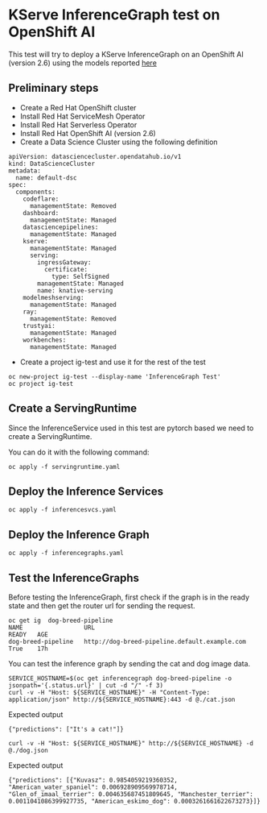 # KServe InferenceGraph test on OpenShift AI
This test will try to deploy a KServe InferenceGraph on an OpenShift AI (version 2.6) using the models reported [here](https://kserve.github.io/website/master/modelserving/inference_graph/image_pipeline/#deploy-the-inferenceservices)

## Preliminary steps
- Create a Red Hat OpenShift cluster
- Install Red Hat ServiceMesh Operator
- Install Red Hat Serverless Operator
- Install Red Hat OpenShift AI (version 2.6)
- Create a Data Science Cluster using the following definition

```
apiVersion: datasciencecluster.opendatahub.io/v1
kind: DataScienceCluster
metadata:
  name: default-dsc
spec:
  components:
    codeflare:
      managementState: Removed
    dashboard:
      managementState: Managed
    datasciencepipelines:
      managementState: Managed
    kserve:
      managementState: Managed
      serving:
        ingressGateway:
          certificate:
            type: SelfSigned
        managementState: Managed
        name: knative-serving
    modelmeshserving:
      managementState: Managed
    ray:
      managementState: Removed
    trustyai:
      managementState: Managed
    workbenches:
      managementState: Managed
```

- Create a project ig-test and use it for the rest of the test

```
oc new-project ig-test --display-name 'InferenceGraph Test'
oc project ig-test
```


## Create a ServingRuntime

Since the InferenceService used in this test are pytorch based we need to create a ServingRuntime.

You can do it with the following command:

```
oc apply -f servingruntime.yaml
```

## Deploy the Inference Services

```
oc apply -f inferencesvcs.yaml
```

## Deploy the Inference Graph

```
oc apply -f inferencegraphs.yaml
```

## Test the InferenceGraphs

Before testing the InferenceGraph, first check if the graph is in the ready state and then get the router url for sending the request.

```
oc get ig  dog-breed-pipeline
NAME                 URL                                             READY   AGE
dog-breed-pipeline   http://dog-breed-pipeline.default.example.com   True    17h
```

You can test the inference graph by sending the cat and dog image data.


```
SERVICE_HOSTNAME=$(oc get inferencegraph dog-breed-pipeline -o jsonpath='{.status.url}' | cut -d "/" -f 3)
curl -v -H "Host: ${SERVICE_HOSTNAME}" -H "Content-Type: application/json" http://${SERVICE_HOSTNAME}:443 -d @./cat.json
```
Expected output

```
{"predictions": ["It's a cat!"]}
```

```
curl -v -H "Host: ${SERVICE_HOSTNAME}" http://${SERVICE_HOSTNAME} -d @./dog.json
```

Expected output

```
{"predictions": [{"Kuvasz": 0.9854059219360352, "American_water_spaniel": 0.006928909569978714, "Glen_of_imaal_terrier": 0.004635687451809645, "Manchester_terrier": 0.0011041086399927735, "American_eskimo_dog": 0.0003261661622673273}]}
```